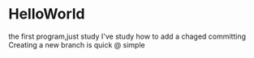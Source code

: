 # HelloWorld
the first program,just study
I've study how to add a chaged committing
Creating a new branch is quick @ simple
